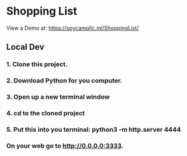 # Shopping List
View a Demo at: https://spycampllc.ml/ShoppingList/


## Local Dev

### 1. Clone this project. 

### 2. Download Python for you computer.

### 3. Open up a new terminal window

### 4.  cd to the cloned project 

### 5. Put this into you terminal: python3 -m http.server 4444

### On your web go to http://0.0.0.0:3333.
